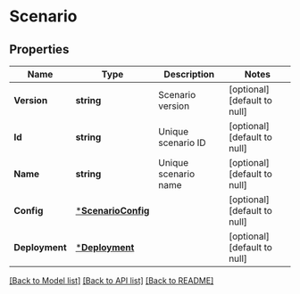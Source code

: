# Scenario

## Properties
Name | Type | Description | Notes
------------ | ------------- | ------------- | -------------
**Version** | **string** | Scenario version | [optional] [default to null]
**Id** | **string** | Unique scenario ID | [optional] [default to null]
**Name** | **string** | Unique scenario name | [optional] [default to null]
**Config** | [***ScenarioConfig**](ScenarioConfig.md) |  | [optional] [default to null]
**Deployment** | [***Deployment**](Deployment.md) |  | [optional] [default to null]

[[Back to Model list]](../README.md#documentation-for-models) [[Back to API list]](../README.md#documentation-for-api-endpoints) [[Back to README]](../README.md)


